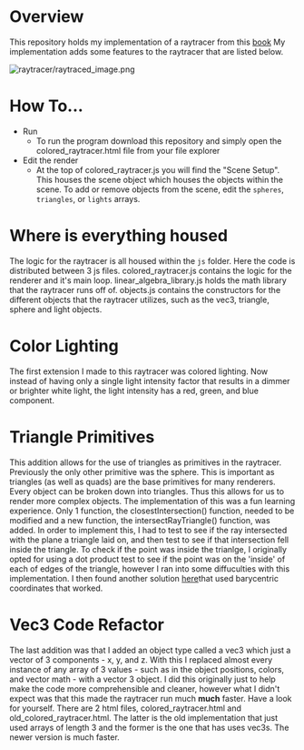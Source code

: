 
# Overview
This repository holds my implementation of a raytracer from this [book](https://www.gabrielgambetta.com/computer-graphics-from-scratch/)
My implementation adds some features to the raytracer that are listed below. 

![raytracer/raytraced_image.png](https://github.com/Devolafriend/graphics-playground/blob/646d110d78f4b4506a250d9f84974040ec60bb06/raytracer/raytraced_image.png)

# How To... 
- Run 
   - To run the program download this repository and simply open the colored_raytracer.html file from your file explorer
- Edit the render
   - At the top of colored_raytracer.js you will find the "Scene Setup". This houses the scene object which houses the objects within the scene. To add
     or remove objects from the scene, edit the `spheres`, `triangles`, or `lights` arrays.

# Where is everything housed
The logic for the raytracer is all housed within the `js` folder. Here the code is distributed between 3 js files. colored_raytracer.js contains the logic for the renderer and it's main loop. linear_algebra_library.js holds the math library that the raytracer runs off of. objects.js contains the constructors for the different objects that the raytracer utilizes, such as the vec3, triangle, sphere and light objects. 

# Color Lighting
The first extension I made to this raytracer was colored lighting. Now instead of having only a single light intensity factor that results in a dimmer or brighter white light, the light intensity has a red, green, and blue component. 

# Triangle Primitives
This addition allows for the use of triangles as primitives in the raytracer. Previously the only other primitive was the sphere. This is important as triangles (as well as quads) are the base primitives for many renderers. Every object can be broken down into triangles. Thus this allows for us to render more complex objects. 
The implementation of this was a fun learning experience. Only 1 function, the closestIntersection() function, needed to be modified and a new function, the intersectRayTriangle() function, was added. In order to implement this, I had to test to see if the ray intersected with the plane a triangle laid on, and then test to see if that intersection fell inside the triangle. To check if the point was inside the trianlge, I originally opted for using a dot product test to see if the point was on the 'inside' of each of edges of the triangle, however I ran into some diffuculties with this implementation. I then found another solution [here](https://math.stackexchange.com/questions/4322/check-whether-a-point-is-within-a-3d-triangle)that used barycentric coordinates that worked. 

# Vec3 Code Refactor 
The last addition was that I added an object type called a vec3 which just a vector of 3 components - x, y, and z. With this I replaced almost every instance of any array of 3 values - such as in the object positions, colors, and vector math - with a vector 3 object. I did this originally just to help make the code more comprehensible and cleaner, however what I didn't expect was that this made the raytracer run much **much** faster. Have a look for yourself. There are 2 html files, colored_raytracer.html and old_colored_raytracer.html. The latter is the old implementation that just used arrays of length 3 and the former is the one that has uses vec3s. The newer version is much faster. 
